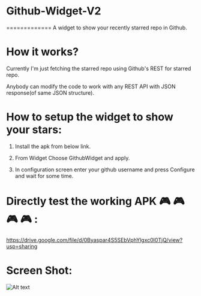 # Github-Widget-V2
=============
A widget to show your recently starred repo in Github.

How it works?
=============
Currently I'm just fetching the starred repo using Github's REST for starred repo.

Anybody can modify the code to work with any REST API with JSON response(of same JSON structure).

How to setup the widget to show your stars:
=============
1) Install the apk from below link.

2) From Widget Choose GithubWidget and apply.

3) In configuration screen enter your github username and press Configure and wait for some time.

Directly test the working APK :video_game:   :video_game: :video_game:   :video_game: :
=============
https://drive.google.com/file/d/0Byaspar4S5SEbVphYlgxc0l0TjQ/view?usp=sharing

Screen Shot:
=============
![Alt text](https://cloud.githubusercontent.com/assets/1622949/20300312/a3e2a6be-ab44-11e6-87c9-0d2d9a89979c.png "Optional title")



